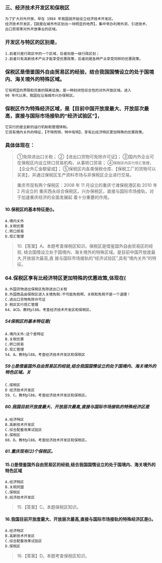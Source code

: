 
### 三、经济技术开发区和保税区
    为了扩大对外开放，早在 1984 年我国就开始设立经济技术开发区。
    经济技术开发区，【就是在城市市区划出一块明显的地界】，集中举办利用外资、引进技术、
    出口贸易等对外开放事业的区域。

### 开发区与特区的区别是，
    1.前者只是行政区中的一个区域，后者则是一级行政区划；
    2.前者只有高新技术产业才能享受优惠政策，后者则是各种产业享受同样的优惠政策。
    
### 保税区是借鉴国外自由贸易区的经验，结合我国国情设立的处于国境内、海关境外的特殊区域。
    它有明显的界限和完善的隔离设施，是一种封闭性综合性的对外开放区域。进入
    90 年代以来，我国在沿海城市兴办保税区。
    
### 保税区作为特殊经济区域，是【目前中国开放度最大、开放层次最高，直接与国际市场接轨的“经济试验区”】，
    它实行的是全新的运行机制和管理体制。
    它具有境内关外的特征，【不特而特，特中有特】，享有比经济特区更加特殊的优惠政策。


### 具体体现在：
>   ①免除进出口关税；
    ②【进出口货物可免除许可证】；
    ③国内外企业可在保税区内设立转口贸易机构，从事转口贸易；
    ④`保税区内实行现汇管理`，【企业外汇金额留成】；
    ⑤保税区内各类保税仓库、【保税工厂的货物可以买卖】，并通过保税区生产资料市场与非保税区企业进行交易。

>   重庆市现有两个保税区：2008 年 11 月设立的重庆寸滩保税港区和 2010 年 2 月设立的
    重庆西永综合保税区。兴办保税区，直接与国际市场接轨，对于加速重庆经济的全面发展起
    着十分重要的作用。

#### 10.保税区的基本特征是()。
    A.境内关外
    B.关税优惠
    C.转口贸易
    D.现汇管理
>   10.【答案】A。本题考查保税区知识。保税区是借鉴国外自由贸易区的经验,
    结合国情设立处于国境内、海关境外的特殊区域。是目前中国开放度最大,开放层次最高,直
    接与国际市场接轨的“经济试验区”,具有“境内关外”的特征。
    
### 64.保税区享有比经济特区更加特殊的优惠政策,体现在(
    A.外国货物进出保税区免除进出口关税
    B.外国商品由保税区进入关境免税:不可能免税啊，关税和免税不是一个道理！
    C.进出口货物免除许可证
    D 税区实行现汇管理
    64、ACD。教材pl88。考查经济技术开发区和保税区。
    

##### 54保税区的基本特征是(
    A.境内关外:这个是特征
    B.关税优惠
    C.转口贸易
    D.现汇管理
    54、A。教材pl88。考查经济技术开发区和保税区

##### 59 ()是借鉴国外自由贸易区的经验,结合我国国情设立的处于国境内、海关境外的特色区域。关
    C.保税区
    D 经济技术开发区
    59、C。教材pl88。考查经济技术开发区和保税区。        

##### 60.我国目前开放度最大、开放层次最高,直接与国际市场接轨的特殊经济区是
    A.经济特区
    B.高新技术开发区
    C.综合配套改革试验区
    D.保税区
    60、D。教材pl88。考查经济技术开发区和保税区。

##### 61.重庆现有(2)个保税区。    


#### 15.()是借鉴国外自由贸易区的经验,结合我国国情设立的处于国境内、海关境外的特色区域
    A.经济特区
    B.关税同盟
    C.保税区
    D.经济技术开发区

>   15.【答案】C。本题保税区知识。        

#### 16.我国目前开放度最大、开放层次最高,直接与国际市场接轨的特殊经济区是()。
    A.经济特区
    B.高新技术开发区
    C.综合配套改革试验区
    D.保税区
>   16.【答案】D。本题考查保税区知识。




























